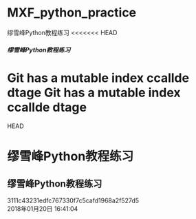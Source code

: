 # MXF_python_practice
缪雪峰Python教程练习
<<<<<<< HEAD
##### 缪雪峰Python教程练习
 Git has a mutable index  ccallde dtage
 Git has a mutable index  ccallde dtage
=======
HEAD
# 缪雪峰Python教程练习
## 缪雪峰Python教程练习
3111c43231edfc767330f7c5cafd1968a2f527d5
<br />
2018年01月20日 16:41:04
